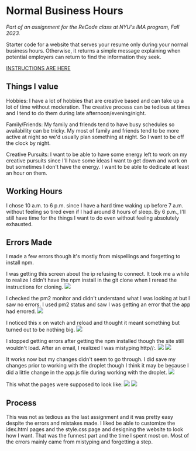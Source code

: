 # Normal Business Hours
*Part of an assignment for the ReCode class at NYU's IMA program, Fall 2023.*

Starter code for a website that serves your resume only during your normal business hours. Otherwise, it returns a simple message explaining when potential employers can return to find the information they seek.

[INSTRUCTIONS ARE HERE](https://billythemusical.github.io/recode-fa23/modules/07-servers/normal-business-hours.html) 

## Things I value 
Hobbies: 
I have a lot of hobbies that are creative based and can take up a lot of time without moderation. The creative process can be tedious at times and I tend to do them during late afternoon/evening/night. 

Family/Friends: 
My family and friends tend to have busy schedules so availability can be tricky. My most of family and friends tend to be more active at night so we'd usually plan something at night. So I want to be off the clock by night.

Creative Pursuits: 
I want to be able to have some energy left to work on my creative pursuits since I'll have some ideas I want to get down and work on but sometimes I don't have the energy. I want to be able to dedicate at least an hour on them.

## Working Hours 
I chose 10 a.m. to 6 p.m. since I have a hard time waking up before 7 a.m. without feeling so tired even if I had around 8 hours of sleep. By 6 p.m., I'll still have time for the things I want to do even without feeling absolutely exhausted. 

## Errors Made 
I made a few errors though it's mostly from mispellings and forgetting to install npm. 

I was getting this screen about the ip refusing to connect. It took me a while to realize I didn't have the npm install in the git clone when I reread the instructions for cloning. 
![](./B4npmInstall.jpg) 

I checked the pm2 monitor and didn't understand what I was looking at but I saw no errors.
I used pm2 status and saw I was getting an error that the app had errored. 
![](./Pm2Error.jpg) 

I noticed this x on watch and reload and thought it meant something but turned out to be nothing big. 
![](./Watch-reload.jpg)

I stopped getting errors after getting the npm installed though the site still wouldn't load. After an email, I realized I was mistyping http//:. 
![](./NotSecure.jpg) 
![](./Still-not-secure.jpg) 

It works now but my changes didn't seem to go through. I did save my changes prior to working with the droplet though I think it may be because I did a little change in the app.js file during working with the droplet. 
![](./Unsaved-changes.jpg) 

This what the pages were supposed to look like: 
![](./Index.jpg) 
![](./Deny.jpg)


## Process 
This was not as tedious as the last assignment and it was pretty easy despite the errors and mistakes made. I liked be able to customize the idex.html pages and the style.css page and designing the website to look how I want. That was the funnest part and the time I spent most on. Most of the errors mainly came from mistyping and forgetting a step.